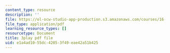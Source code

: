 ```yaml
---
content_type: resource
description: ''
file: https://ol-ocw-studio-app-production.s3.amazonaws.com/courses/16-687-private-pilot-ground-school-january-iap-2019/e1a4ad1055dc42053f49eae42a51b425_s67DO7fFM14.pdf
file_type: application/pdf
learning_resource_types: []
resourcetype: Document
title: 3play pdf file
uid: e1a4ad10-55dc-4205-3f49-eae42a51b425
---
```

